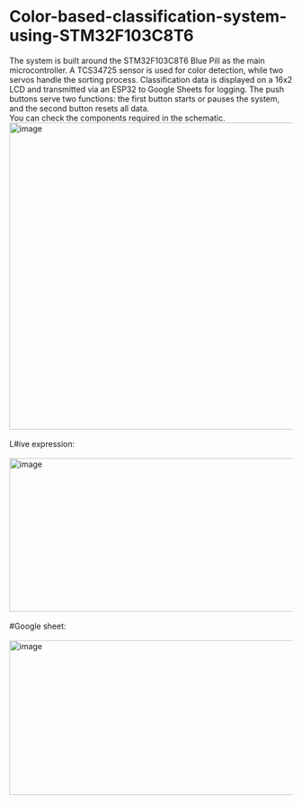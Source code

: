 # Color-based-classification-system-using-STM32F103C8T6
The system is built around the STM32F103C8T6 Blue Pill as the main microcontroller. A TCS34725 sensor is used for color detection, while two servos handle the sorting process. Classification data is displayed on a 16x2 LCD and transmitted via an ESP32 to Google Sheets for logging. The push buttons serve two functions: the first button starts or pauses the system, and the second button resets all data.
<br>You can check the components required in the schematic.
<br><img width="546" height="546" alt="image" src="https://github.com/user-attachments/assets/bbd19a42-5718-4d89-913b-a4c20ce90ec2" />
<br><br>L#ive expression:
<br><br><img width="823" height="273" alt="image" src="https://github.com/user-attachments/assets/7f301bca-4651-4562-9d92-966b9064e3bb" />
<br><br>#Google sheet:
<br><br><img width="686" height="275" alt="image" src="https://github.com/user-attachments/assets/5ff7cd80-d60d-4e8b-bc8b-ed8c3f247038" />

